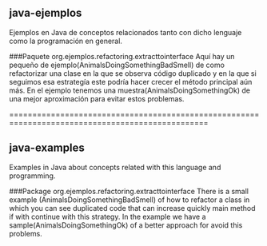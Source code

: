 java-ejemplos
-------------

Ejemplos en Java de conceptos relacionados tanto con dicho lenguaje como la programación en
general.

###Paquete org.ejemplos.refactoring.extracttointerface
Aquí hay un pequeño de ejemplo(AnimalsDoingSomethingBadSmell) de como refactorizar una clase en
la que se observa código duplicado y en la que si seguimos esa estrategía este podría hacer
crecer el método principal aún más.
En el ejemplo tenemos una muestra(AnimalsDoingSomethingOk) de una mejor aproximación para
evitar estos problemas.

=================================================================================================

java-examples
-------------

Examples in Java about concepts related with this language and programming.

###Package org.ejemplos.refactoring.extracttointerface
There is a small example (AnimalsDoingSomethingBadSmell) of how to refactor a class in which
you can see duplicated code that can increase quickly main method if with continue with this strategy.
In the example we have a sample(AnimalsDoingSomethingOk) of a better approach for avoid this problems.